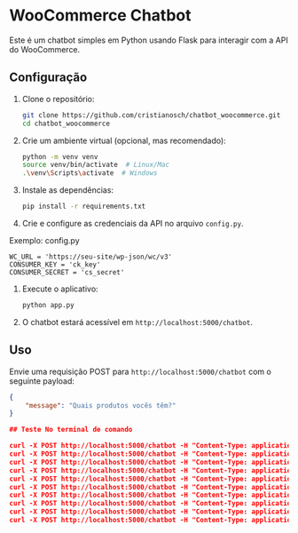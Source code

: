 # WooCommerce Chatbot

Este é um chatbot simples em Python usando Flask para interagir com a API do WooCommerce.

## Configuração

1. Clone o repositório:
    ```bash
    git clone https://github.com/cristianosch/chatbot_woocommerce.git
    cd chatbot_woocommerce
    ```

2. Crie um ambiente virtual (opcional, mas recomendado):
    ```bash
    python -m venv venv
    source venv/bin/activate  # Linux/Mac
    .\venv\Scripts\activate  # Windows
    ```

3. Instale as dependências:
    ```bash
    pip install -r requirements.txt
    ```

4. Crie e configure as credenciais da API no arquivo `config.py`.

Exemplo:
config.py 

    WC_URL = 'https://seu-site/wp-json/wc/v3'
    CONSUMER_KEY = 'ck_key'
    CONSUMER_SECRET = 'cs_secret'


1. Execute o aplicativo:
    ```bash
    python app.py
    ```

2. O chatbot estará acessível em `http://localhost:5000/chatbot`.

## Uso

Envie uma requisição POST para `http://localhost:5000/chatbot` com o seguinte payload:
```json
{
    "message": "Quais produtos vocês têm?"
}

## Teste No terminal de comando

curl -X POST http://localhost:5000/chatbot -H "Content-Type: application/json" -d '{"message": "Quais produtos vocês têm?"}'
curl -X POST http://localhost:5000/chatbot -H "Content-Type: application/json" -d '{"message": "Quais pizzas vocês têm?"}'
curl -X POST http://localhost:5000/chatbot -H "Content-Type: application/json" -d '{"message": "Quais saladas vocês têm?"}'
curl -X POST http://localhost:5000/chatbot -H "Content-Type: application/json" -d '{"message": "Qual comida vegana vocês tem?"}'
curl -X POST http://localhost:5000/chatbot -H "Content-Type: application/json" -d '{"message": "Quais sobremesas vocês têm?"}'
curl -X POST http://localhost:5000/chatbot -H "Content-Type: application/json" -d '{"message": "Quais pastas vocês têm?"}'
curl -X POST http://localhost:5000/chatbot -H "Content-Type: application/json" -d '{"message": "Quais hamburgueres vocês têm?"}'
curl -X POST http://localhost:5000/chatbot -H "Content-Type: application/json" -d '{"message": "Como é feita a entrega?"}'
curl -X POST http://localhost:5000/chatbot -H "Content-Type: application/json" -d '{"message": "Qual é o horário de funcionamento?"}'
curl -X POST http://localhost:5000/chatbot -H "Content-Type: application/json" -d '{"message": "Qual é a região de entrega?"}'


